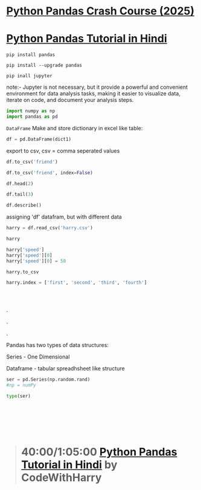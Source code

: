 # [Python Pandas Crash Course (2025)](https://youtu.be/E9WGC0SLPVs)
# [Python Pandas Tutorial in Hindi](https://www.youtube.com/watch?v=RhEjmHeDNoA&t=1480s&pp=ygUQcGFuZGFzIHR1dG9yaWFsIA%3D%3D) 


```
pip install pandas 
``` 
```
pip install --upgrade pandas
```
```
pip inall jupyter
```
note:- Jupyter is not necessary, but it provide a powerful and convenient environment for data analysis tasks, making it easier to visualize data, iterate on code, and document your analysis steps.


```py
import numpy as np
import pandas as pd
```

 `DataFrame` Make and store dictionary in excel like table:
```py
df = pd.DataFrame(dict1)
```

export to csv, csv = comma seperated values
```py
df.to_csv('friend')
```

```py
df.to_csv('friend', index=False)
```
```py
df.head(2)
```
```py
df.tail(3)
```
```py
df.describe()
```
assigning 'df' datafram, but with different data
```py
harry = df.read_csv('harry.csv')
```
```py
harry
```
```py
harry['speed']
harry['speed'][0]
harry['speed'][0] = 50 
```
```py
harry.to_csv
```
```py
harry.index = ['first', 'second', 'third', 'fourth']
```
```py
```
```py
```
```py
```
.

.

.

Pandas has two types of data structures:

Series - One Dimensional

Dataframe - tabular spreadhsheet like structure

```py
ser = pd.Series(np.random.rand)
#np = numPy
```

```py
type(ser)
```
```py

```
```py

```
```py

```
```py

```
```py

```
```py

```
> # 40:00/1:05:00  [Python Pandas Tutorial in Hindi](https://www.youtube.com/watch?v=RhEjmHeDNoA&t=1480s&pp=ygUQcGFuZGFzIHR1dG9yaWFsIA%3D%3D) by CodeWithHarry

